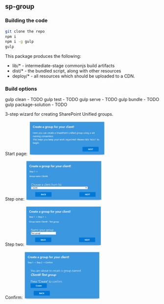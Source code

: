 ## sp-group

### Building the code

```bash
git clone the repo
npm i
npm i -g gulp
gulp
```

This package produces the following:

* lib/* - intermediate-stage commonjs build artifacts
* dist/* - the bundled script, along with other resources
* deploy/* - all resources which should be uploaded to a CDN.

### Build options

gulp clean - TODO
gulp test - TODO
gulp serve - TODO
gulp bundle - TODO
gulp package-solution - TODO

3-step wizard for creating SharePoint Unified groups.

Start page:
<img src="https://github.com/PiiaMiia/SharePoint/blob/master/resources/Main.JPG" width="250px">

Step one:
<img src="https://github.com/PiiaMiia/SharePoint/blob/master/resources/StepOne.JPG" width="250px">

Step two:
<img src="https://github.com/PiiaMiia/SharePoint/blob/master/resources/StepTwo.JPG" width="250px">

Confirm:
<img src="https://github.com/PiiaMiia/SharePoint/blob/master/resources/Confirm.JPG" width="250px">


